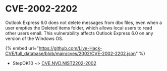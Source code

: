 # CVE-2002-2202

Outlook Express 6.0 does not delete messages from dbx files, even when a user empties the Deleted items folder, which allows local users to read other users email. This vulnerability affects Outlook Express 6.0 on any version of the Windows OS.

{% embed url="https://github.com/Live-Hack-CVE/full_database/blob/main/cves/2002/CVE-2002-2202.json" %}


* StepOK10 ~> [CVE.NVD.NIST2202-2002](https://zeste.alice-snow.ru/2002/database/cve-2002-2202/cve.nvd.nist2202-2002-stepok10)